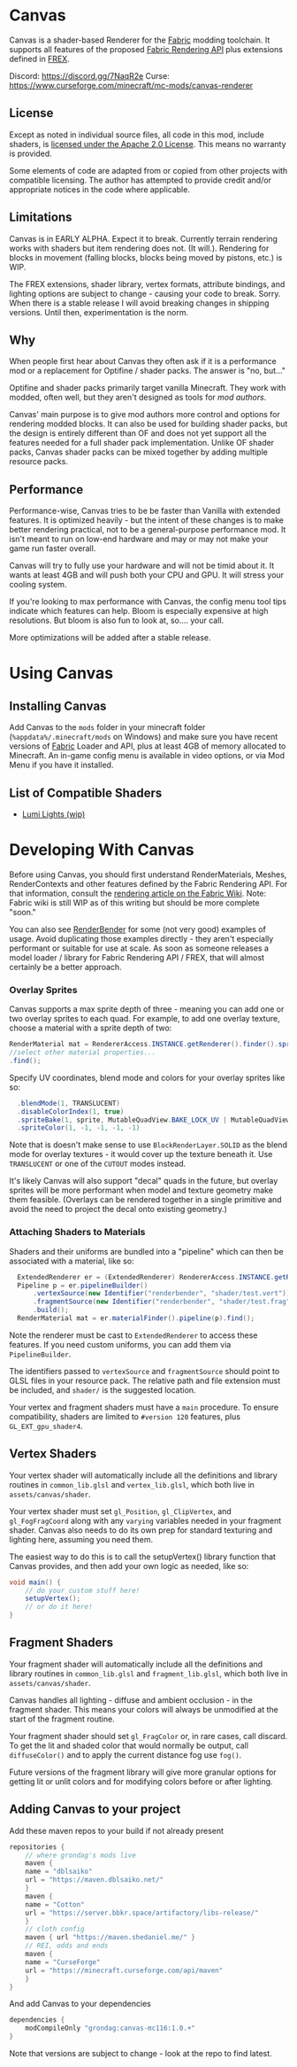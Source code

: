 # Canvas
Canvas is a shader-based Renderer for the [Fabric](https://fabricmc.net) modding toolchain.  It supports all features of the proposed [Fabric Rendering API](https://github.com/FabricMC/fabric/pull/65) plus extensions defined in [FREX](https://github.com/grondag/frex).

Discord: https://discord.gg/7NaqR2e
Curse: https://www.curseforge.com/minecraft/mc-mods/canvas-renderer

## License
Except as noted in individual source files, all code in this mod, include shaders, is [licensed under the Apache 2.0 License](http://www.apache.org/licenses/LICENSE-2.0). This means no warranty is provided.

Some elements of code are adapted from or copied from other projects with compatible licensing.  The author has attempted to provide credit and/or appropriate notices in the code where applicable.

## Limitations
Canvas is in EARLY ALPHA.  Expect it to break.  Currently terrain rendering works with shaders but item rendering does not. (It will.). Rendering for blocks in movement (falling blocks, blocks being moved by pistons, etc.) is WIP.  

The FREX extensions, shader library, vertex formats, attribute bindings, and lighting options are subject to change - causing your code to break.  Sorry.  When there is a stable release I will avoid breaking changes in shipping versions.  Until then, experimentation is the norm.

## Why
When people first hear about Canvas they often ask if it is a performance mod or a replacement for Optifine / shader packs.  The answer is "no, but..."

Optifine and shader packs primarily target vanilla Minecraft.  They work with modded, often well, but they aren't designed as tools for *mod authors*.

Canvas' main purpose is to give mod authors more control and options for rendering modded blocks.  It can also be used for building shader packs, but the design is entirely different than OF and does not yet support all the features needed for a full shader pack implementation.  Unlike OF shader packs, Canvas shader packs can be mixed together by adding multiple resource packs. 

## Performance
Performance-wise, Canvas tries to be be faster than Vanilla with extended features. It is optimized heavily - but the intent of these changes is to make better rendering practical, not to be a general-purpose performance mod. It isn't meant to run on low-end hardware and may or may not make your game run faster overall.

Canvas will try to fully use your hardware and will not be timid about it. It wants at least 4GB and will push both your CPU and GPU.  It will stress your cooling system.

If you're looking to max performance with Canvas, the config menu tool tips indicate which features can help.  Bloom is especially expensive at high resolutions.  But bloom is also fun to look at, so.... your call. 

More optimizations will be added after a stable release.

# Using Canvas

## Installing Canvas
Add Canvas to the `mods` folder in your minecraft folder (`%appdata%/.minecraft/mods` on Windows) and make sure you have recent versions of [Fabric](https://fabricmc.net/) Loader and API, plus at least 4GB of memory allocated to Minecraft.  An in-game config menu is available in video options, or via Mod Menu if you have it installed.

## List of Compatible Shaders

* [Lumi Lights (wip)](https://spiralhalo.github.io/)

# Developing With Canvas
Before using Canvas, you should first understand RenderMaterials, Meshes, RenderContexts and other features defined by the Fabric Rendering API.  For that information, consult the [rendering article on the Fabric Wiki](https://fabricmc.net/wiki/rendering). Note: Fabric wiki is still WIP as of this writing but should be more complete "soon."

You can also see [RenderBender](https://github.com/grondag/renderbender) for some (not very good) examples of usage.  Avoid duplicating those examples directly - they aren't especially performant or suitable for use at scale.  As soon as someone releases a model loader / library for Fabric Rendering API / FREX, that will almost certainly be a better approach.  

### Overlay Sprites
Canvas supports a max sprite depth of three - meaning you can add one or two overlay sprites to each quad.  For example, to add one overlay texture, choose a material with a sprite depth of two:

```java
RenderMaterial mat = RendererAccess.INSTANCE.getRenderer().finder().spriteDepth(2)
//select other material properties...
.find();
```

Specify UV coordinates, blend mode and colors for your overlay sprites like so:
```java
  .blendMode(1, TRANSLUCENT)
  .disableColorIndex(1, true)
  .spriteBake(1, sprite, MutableQuadView.BAKE_LOCK_UV | MutableQuadView.BAKE_NORMALIZED)
  .spriteColor(1, -1, -1, -1, -1)
```

Note that is doesn't make sense to use `BlockRenderLayer.SOLID` as the blend mode for overlay textures - it would cover up the texture beneath it.  Use `TRANSLUCENT` or one of the `CUTOUT` modes instead.

It's likely Canvas will also support "decal" quads in the future, but overlay sprites will be more performant when model and texture geometry make them feasible. (Overlays can be rendered together in a single primitive and avoid the need to project the decal onto existing geometry.)

### Attaching Shaders to Materials
Shaders and their uniforms are bundled into a "pipeline" which can then be associated with a material, like so:

```java
  ExtendedRenderer er = (ExtendedRenderer) RendererAccess.INSTANCE.getRenderer();
  Pipeline p = er.pipelineBuilder()
      .vertexSource(new Identifier("renderbender", "shader/test.vert"))
      .fragmentSource(new Identifier("renderbender", "shader/test.frag"))
      .build();
  RenderMaterial mat = er.materialFinder().pipeline(p).find();
```

Note the renderer must be cast to `ExtendedRenderer` to access these features.  If you need custom uniforms, you can add them via `PipelineBuilder`.

The identifiers passed to `vertexSource` and `fragmentSource` should point to GLSL files in your resource pack.  The relative path and file extension must be included, and `shader/` is the suggested location.

Your vertex and fragment shaders must have a `main` procedure. To ensure compatibility, shaders are limited to `#version 120` features, plus `GL_EXT_gpu_shader4`.

## Vertex Shaders
Your vertex shader will automatically include all the definitions and library routines in `common_lib.glsl` and `vertex_lib.glsl`, which both live in `assets/canvas/shader`.

Your vertex shader must set `gl_Position`, `gl_ClipVertex`, and `gl_FogFragCoord` along with any `varying` variables needed in your fragment shader.  Canvas also needs to do its own prep for standard texturing and lighting here, assuming you need them. 

The easiest way to do this is to call the setupVertex() library function that Canvas provides, and then add your own logic as needed, like so:

```glsl
void main() {
    // do your custom stuff here!
    setupVertex();
    // or do it here!
}
```

## Fragment Shaders
Your fragment shader will automatically include all the definitions and library routines in `common_lib.glsl` and `fragment_lib.glsl`, which both live in `assets/canvas/shader`.

Canvas handles all lighting - diffuse and ambient occlusion - in the fragment shader.  This means your colors will always be unmodified at the start of the fragment routine.

Your fragment shader should set `gl_FragColor` or, in rare cases, call discard.  To get the lit and shaded color that would normally be output, call `diffuseColor()` and to apply the current distance fog use `fog()`.

Future versions of the fragment library will give more granular options for getting lit or unlit colors and for modifying colors before or after lighting.


## Adding Canvas to your project
Add these maven repos to your build if not already present

```gradle
repositories {
    // where grondag's mods live
    maven {
	name = "dblsaiko"
	url = "https://maven.dblsaiko.net/"
    }
    maven {
	name = "Cotton"
	url = "https://server.bbkr.space/artifactory/libs-release/"
    }
    // cloth config
    maven { url "https://maven.shedaniel.me/" }
    // REI, odds and ends
    maven {
	name = "CurseForge"
	url = "https://minecraft.curseforge.com/api/maven"
    }
}
```

And add Canvas to your dependencies

```gradle
dependencies {
	modCompileOnly "grondag:canvas-mc116:1.0.+"
}


```

Note that versions are subject to change - look at the repo to find latest.
